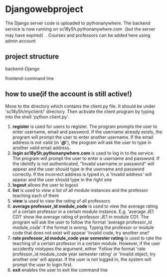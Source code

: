 # Djangowebproject
The Django server code is uploaded to pythonanywhere. The backend service is now running on sc18y5h.pythonanywhere.com（but the server may have expired）. Courses and professors can be added here using admin account

## project structure
backend-Django

frontend-command line

## how to use(if the account is still active!)
Move to the directory which contains the client.py file. It should be under 'sc18y5h/myclient/' directory. Then activate the client program by typing into the shell 'python client.py'.
1.	**register** is used for users to register. The program prompts the user to enter username, email and password. If the username already exists, the program will prompt the user to enter another username. If the email address is not valid (in '***@***'), the program will ask the user to type in another valid email address. 
2.	**login sc18y5h.pythonanywhere.com** is used to log in to the service. The program will prompt the user to enter a username and password. If the identify is not authenticated, "Invalid username or password" will appear and the user should type in the username and password correctly. If the incorrect address is typed in, a 'Invalid address' will appear and the user should type in the right one
3.	**logout** allows the user to logout
4.	**list** is used to view a list of all module instances and the professor teaching each of them
5.	**view** is used to view the rating of all professors
6.	**average professor_id module_code** is used to view the average rating of a certain professor in a certain module instance. E.g. ‘average JE1 CD1' show the average rating of professor JE1 in module CD1. The program will ask the user to follow the format 'average professor_id module_code' if the format is wrong. Typing the professor or module code that does not exist will appear 'Invalid code, try another one!'
7.	**rate professor_id module_code year semester rating** is used to rate the teaching of a certain professor in a certain module. However, if the user accidently mistypes the argument, either 'Follow the format 'rate professor_id module_code year semester rating' or 'Invalid object, try another one' will appear. If the user is not logged in, the system will prompt the user to login first.
8.	**exit** enables the user to exit the command line
